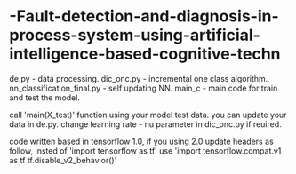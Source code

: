 # -Fault-detection-and-diagnosis-in-process-system-using-artificial-intelligence-based-cognitive-techn

 de.py - data processing.
 dic_onc.py - incremental one class algorithm.
 nn_classification_final.py - self updating NN.
 main_c - main code for train and test the model.

call 'main(X_test)' function using your model test data.
you can update your data in de.py. 
change learning rate - nu parameter in dic_onc.py if reuired. 

code written based in tensorflow 1.0, if you using 2.0 update headers as follow,
insted of 'import tensorflow as tf' use 'import tensorflow.compat.v1 as tf tf.disable_v2_behavior()'
